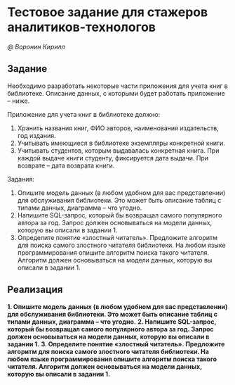 # Тестовое задание для стажеров аналитиков-технологов

_@ Воронин Кирилл_

## Задание

Необходимо разработать некоторые части приложения для учета книг в библиотеке. Описание данных, с которыми будет работать приложение – ниже.

Приложение для учета книг в библиотеке должно:
1. Хранить названия книг, ФИО авторов, наименования издательств, год издания.
2. Учитывать имеющиеся в библиотеке экземпляры конкретной книги.
3. Учитывать студентов, которым выдавалась конкретная книга. При каждой выдаче книги студенту, фиксируется дата выдачи. При возврате – дата возврата книги.

Задания:
1.	Опишите модель данных (в любом удобном для вас представлении) для обслуживания библиотеки. Это может быть описание таблиц с типами данных, диаграмма – что угодно.
2.	Напишите SQL-запрос, который бы возвращал самого популярного автора за год. Запрос должен основываться на модели данных, которую вы описали в задании 1. 
3.	Определите понятие «злостный читатель».  Предложите алгоритм для поиска самого злостного читателя библиотеки. На любом языке программирования опишите алгоритм поиска такого читателя. Алгоритм должен основываться на модели данных, которую вы описали в задании 1.

## Реализация

**1.	Опишите модель данных (в любом удобном для вас представлении) для обслуживания библиотеки. Это может быть описание таблиц с типами данных, диаграмма – что угодно.**
**2.	Напишите SQL-запрос, который бы возвращал самого популярного автора за год. Запрос должен основываться на модели данных, которую вы описали в задании 1.**
**3.	Определите понятие «злостный читатель».  Предложите алгоритм для поиска самого злостного читателя библиотеки. На любом языке программирования опишите алгоритм поиска такого читателя. Алгоритм должен основываться на модели данных, которую вы описали в задании 1.**


